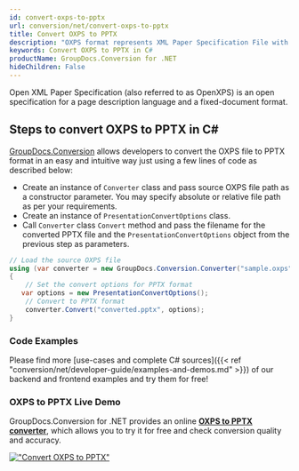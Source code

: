 ```yaml
---
id: convert-oxps-to-pptx
url: conversion/net/convert-oxps-to-pptx
title: Convert OXPS to PPTX
description: "OXPS format represents XML Paper Specification File with .oxps extension. Learn how to convert OXPS to PPTX file programmatically in C# language using GroupDocs.Conversion for .NET library."
keywords: Convert OXPS to PPTX in C#
productName: GroupDocs.Conversion for .NET
hideChildren: False
---
```


Open XML Paper Specification (also referred to as OpenXPS) is an open specification for a page description language and a fixed-document format.

## Steps to convert OXPS to PPTX in C#

[GroupDocs.Conversion](https://products.groupdocs.com/conversion/net) allows developers to convert the OXPS file to PPTX format in an easy and intuitive way just using a few lines of code as described below:

* Create an instance of `Converter` class and pass source OXPS file path as a constructor parameter. You may specify absolute or relative file path as per your requirements. 
* Create an instance of `PresentationConvertOptions` class.
* Call `Converter` class `Convert` method and pass the filename for the converted PPTX file and the `PresentationConvertOptions` object from the previous step as parameters.

```csharp
// Load the source OXPS file
using (var converter = new GroupDocs.Conversion.Converter("sample.oxps"))
{
    // Set the convert options for PPTX format
   var options = new PresentationConvertOptions();
    // Convert to PPTX format
    converter.Convert("converted.pptx", options);
}
```

### Code Examples

Please find more [use-cases and complete C# sources]({{< ref "conversion/net/developer-guide/examples-and-demos.md" >}}) of our backend and frontend examples and try them for free!

### OXPS to PPTX Live Demo

GroupDocs.Conversion for .NET provides an online [**OXPS to PPTX converter**](https://products.groupdocs.app/conversion/oxps-to-pptx), which allows you to try it for free and check conversion quality and accuracy.

[!["Convert OXPS to PPTX"](conversion/net/images/convert-to-pptx/convert-oxps-to-pptx.png)](https://products.groupdocs.app/conversion/oxps-to-pptx)